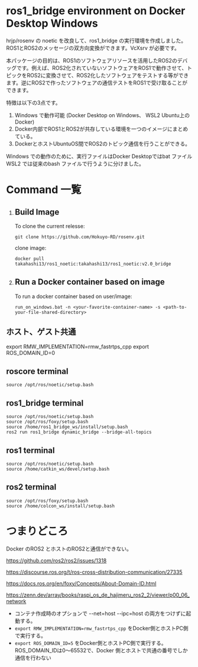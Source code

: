 # ros1_bridge environment on Docker Desktop Windows

hrjp/rosenv の noetic を改良して、ros1_bridge の実行環境を作成しました。ROS1とROS2のメッセージの双方向変換ができます。VcXsrv が必要です。

本パッケージの目的は、ROS1のソフトウェアリソースを活用したROS2のデバッグです。例えば、ROS2化されていないソフトウェアをROS1で動作させて、トピックをROS2に変換させて、ROS2化したソフトウェアをテストする等ができます。逆にROS2で作ったソフトウェアの通信テストをROS1で受け取ることができます。

特徴は以下の3点です。
1. Windows で動作可能 (Docker Desktop on Windows、 WSL2 Ubuntu上のDocker)
2. Docker内部でROS1とROS2が共存している環境を一つのイメージにまとめている。
3. DockerとホストUbuntuOS間でROS2のトピック通信を行うことができる。

Windows での動作のために、実行ファイルはDocker Desktopではbat ファイル
WSL2 では従来のbash ファイルで行うように分けました。

# Command 一覧

1. ## Build Image
    To clone the current relesse:
    ```bash:bash
    git clone https://github.com/Hokuyo-RD/rosenv.git
    ```
    clone image:
    ```
    docker pull takahashi13/ros1_noetic:takahashi13/ros1_noetic:v2.0_bridge
    ```

2. ## Run a Docker container based on image
    To run a docker container based on user/image:
    ```
    run_on_windows.bat -n <your-favorite-container-name> -s <path-to-your-file-shared-directory>
    ```

ホスト、ゲスト共通
---------------------------------------------------------
export RMW_IMPLEMENTATION=rmw_fastrtps_cpp
export ROS_DOMAIN_ID=0


roscore terminal
---------------------------------------------------------
```
source /opt/ros/noetic/setup.bash
```

ros1_bridge terminal
---------------------------------------------------------
```
source /opt/ros/noetic/setup.bash
source /opt/ros/foxy/setup.bash
source /home/ros1_bridge_ws/install/setup.bash
ros2 run ros1_bridge dynamic_bridge --bridge-all-topics
```

ros1 terminal
---------------------------------------------------------
```
source /opt/ros/noetic/setup.bash
source /home/catkin_ws/devel/setup.bash
```

ros2 terminal
---------------------------------------------------------
```
source /opt/ros/foxy/setup.bash
source /home/colcon_ws/install/setup.bash
```

# つまりどころ

Docker のROS2 とホストのROS2と通信ができない。

https://github.com/ros2/ros2/issues/1318

https://discourse.ros.org/t/ros-cross-distribution-communication/27335

https://docs.ros.org/en/foxy/Concepts/About-Domain-ID.html

https://zenn.dev/array/books/raspi_os_de_hajimeru_ros2_2/viewer/p00_06_network

- コンテナ作成時のオプションで
--net=host --ipc=host の両方をつけずに起動する。
- ```export RMW_IMPLEMENTATION=rmw_fastrtps_cpp``` をDocker側とホストPC側で実行する。
- ```export ROS_DOMAIN_ID=5``` をDocker側とホストPC側で実行する。ROS_DOMAIN_IDは0～65532で、Docker 側とホストで共通の番号でしか通信を行わない